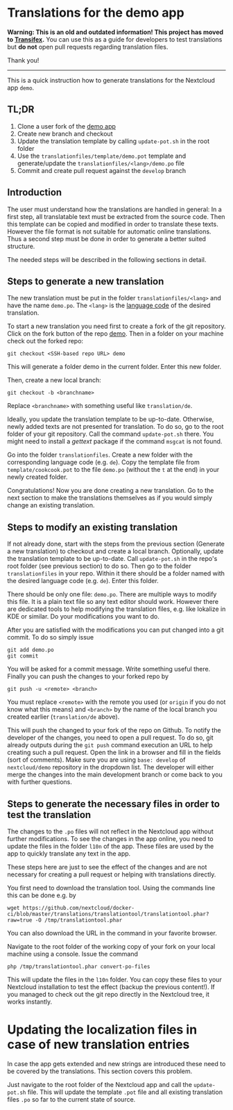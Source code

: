 # Translations for the demo app

**Warning:
This is an old and outdated information! This project has moved to [Transifex](https://www.transifex.com/nextcloud/nextcloud/demo/).**
You can use this as a guide for developers to test translations but **do not** open pull requests regarding translation files.

Thank you!

---

This is a quick instruction how to generate translations for the Nextcloud app `demo`.


## TL;DR

1. Clone a user fork of the [demo app](https://github.com/nextcloud/demo)
2. Create new branch and checkout
3. Update the translation template by calling `update-pot.sh` in the root folder
4. Use the `translationfiles/template/demo.pot` template and generate/update the `translationfiles/<lang>/demo.po` file
5. Commit and create pull request against the `develop` branch

## Introduction

The user must understand how the translations are handled in general:
In a first step, all translatable text must be extracted from the source code.
Then this template can be copied and modified in order to translate these texts.
However the file format is not suitable for automatic online translations.
Thus a second step must be done in order to generate a better suited structure.

The needed steps will be described in the following sections in detail.

## Steps to generate a new translation

The new translation must be put in the folder `translationfiles/<lang>` and have the name `demo.po`.
The `<lang>` is the [language code](http://www.lingoes.net/en/translator/langcode.htm) of the desired translation.

To start a new translation you need first to create a fork of the git repository. 
Click on the fork button of the repo [demo](https://github.com/nextcloud/demo).
Then in a folder on your machine check out the forked repo:

```
git checkout <SSH-based repo URL> demo
```
This will generate a folder demo in the current folder.
Enter this new folder.

Then, create a new local branch:

```
git checkout -b <branchname>
```
Replace `<branchname>` with something useful like `translation/de`.

Ideally, you update the translation template to be up-to-date.
Otherwise, newly added texts are not presented for translation.
To do so, go to the root folder of your git repository.
Call the command `update-pot.sh` there.
You might need to install a _gettext_ package if the command `msgcat` is not found.

Go into the folder `translationfiles`.
Create a new folder with the corresponding language code (e.g. `de`).
Copy the template file from `template/cookcook.pot` to the file `demo.po` (without the `t` at the end) in your newly created folder.

Congratulations!
Now you are done creating a new translation.
Go to the next section to make the translations themselves as if you would simply change an existing translation.

## Steps to modify an existing translation

If not already done, start with the steps from the previous section (Generate a new translation) to checkout and create a local branch.
Optionally, update the translation template to be up-to-date.
Call `update-pot.sh` in the repo's root folder (see previous section) to do so.
Then go to the folder `translationfiles` in your repo.
Within it there should be a folder named with the desired language code (e.g. `de`).
Enter this folder.

There should be only one file: `demo.po`.
There are multiple ways to modify this file.
It is a plain text file so any text editor should work.
However there are dedicated tools to help modifying the translation files, e.g. like lokalize in KDE or similar.
Do your modifications you want to do.

After you are satisfied with the modifications you can put changed into a git commit.
To do so simply issue

```
git add demo.po
git commit
```

You will be asked for a commit message.
Write something useful there.
Finally you can push the changes to your forked repo by

```
git push -u <remote> <branch>
```

You must replace `<remote>` with the remote you used (or `origin` if you do not know what this means) and `<branch>` by the name of the local branch you created earlier (`translation/de` above).

This will push the changed to your fork of the repo on Github.
To notify the developer of the changes, you need to open a pull request.
To do so, git already outputs during the `git push` command execution an URL to help creating such a pull request.
Open the link in a browser and fill in the fields (sort of comments).
Make sure you are using `base: develop` of `nextcloud/demo` repository in the dropdown list.
The developer will either merge the changes into the main development branch or come back to you with further questions.

## Steps to generate the necessary files in order to test the translation

The changes to the `.po` files will not reflect in the Nextcloud app without further modifications.
To see the changes in the app online, you need to update the files in the folder `l10n` of the app.
These files are used by the app to quickly translate any text in the app.

These steps here are just to see the effect of the changes and are not necessary for creating a pull request or helping with translations directly.

You first need to download the translation tool.
Using the commands line this can be done e.g. by

```
wget https://github.com/nextcloud/docker-ci/blob/master/translations/translationtool/translationtool.phar?raw=true -O /tmp/translationtool.phar
```
You can also download the URL in the command in your favorite browser.

Navigate to the root folder of the working copy of your fork on your local machine using a console.
Issue the command

```
php /tmp/translationtool.phar convert-po-files
```
This will update the files in the `l10n` folder.
You can copy these files to your Nextcloud installation to test the effect (backup the previous content!).
If you managed to check out the git repo directly in the Nextcloud tree, it works instantly.


# Updating the localization files in case of new translation entries

In case the app gets extended and new strings are introduced these need to be covered by the translations.
This section covers this problem.

Just navigate to the root folder of the Nextcloud app and call the `update-pot.sh` file.
This will update the template `.pot` file and all existing translation files `.po` so far to the current state of source.
